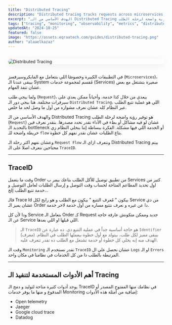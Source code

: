 ```yaml
---
title: "Distributed Tracing"
description: "Distributed tracing tracks requests across microservices, helping you pinpoint performance issues and understand system behavior end-to-end. This guide explains how it works and why it’s key for observability."
excerpt: "الهدف الأساسي من الـ Distributed Tracing هو توفير رؤية واضحة لرحلة الطلب (Request) عشان لو فيه مشاكل أو بطء في الأداء نقدر نحدد مصدرها. بنقدر نعرف فين بالتحديد الـ bottleneck أو الخدمة اللي فيها مشكلة."
tags: ["tracing", "monitoring", "observability", "metrics", "distributed-systems", "system-design"]
updatedAt: "2024-10-25"
featured: false
image: "https://assets.eqraatech.com/guides/distributed-tracing.png"
author: "alaaelkazaz"
---
```


<img src="https://assets.eqraatech.com/guides/distributed-tracing.png" alt="Distributed Tracing" ondragstart="return false;" oncontextmenu="return false;" style="display: block; margin: 2rem auto; border-radius: 1rem; box-shadow: 0 4px 24px 0 rgba(0,0,0,0.08);" />

في التطبيقات الكبيرة وخصوصًا اللي بتتعامل مع المايكروسيرفسز (`Microservices`)، بيبقى عندنا الـ System مُقسم لمجموعة خدمات (Services) صغيرة بتشتغل مع بعض عشان تنفذ المهام.

ولما بيجي طلب (`Request`)، بيعدي من خلال كذا خدمة، وأحياناً ممكن يعدي على سيرفرات مختلفة. هنا بيجي دور الـ `Distributed Tracing`، اللي هو عملية تتبع الطلب عبر النظام كله عشان نعرف مشواره من أول ما وصل لحد ما خلص.

والهدف الأساسي من الـ Distributed Tracing هو توفير رؤية واضحة لرحلة الطلب (`Request`) عشان لو فيه مشاكل أو بطء في الأداء نقدر نحدد مصدرها. بنقدر نعرف فين بالتحديد الـ bottleneck أو الخدمة اللي فيها مشكلة. الفكرة ببساطة إننا بنخلي النظام زي خريطة واضحة للـ `flow` بتاع الطلبات عشان نقدر نفهم كل خطوة.

وعشان نفهم اكتر رحلة الـ `Request Flow` ونتعرف ازاي الـ Distributed Tracing بيتم محتاجين نتعرف اصلا على الـ `TraceID`.

---

## TraceID

  
وقت ما بتعمل Order من تطبيق توصيل للأكل الطلب بتاعك بيمر ب Services كتير من اول تحديد المطاعم المتاحة لحساب وقت التوصل و إرسال الطلبات لعامل التوصيل و خدمة تتبع الطلب إلخ…  
  
فالـ Trace Id بيكون " مُعرف التتبع " بيكون مع الطلب و هو رايح لكل Service من دي عشان يميز الـ Order دا عن غيره و نعرف نتتبع مساره من أول خدمة لاخر خدمة.

ودا لأن كل Service بتعامل الـ Order كـ Request جديد وممكن متكونش عارفة حاجة عن الـ Service اللي قبلها او اللي بعدها.

> الـ `TraceID` هو حاجة أساسية جداً في عملية التتبع دي. ده عبارة عن `Identifier` (معرف) بيبقى مميز لكل طلب، بيتولد مع أول خطوة بيعملها الطلب في النظام. الهدف منه إنه يخلي كل خطوة أو خدمة تشتغل مع الطلب ده تقدر تتعرف عليه.

وقت الـ `Monitoring` نقدر نستخدم الـ `TraceID` عشان نحصل علي ال `Logs` او الـ `Errors` المرتبطة بالطلب دا من كل الخدمات في نظامنا في مكان واحد.

---

## أهم الأدوات المستخدمة لتنفيذ الـ Tracing

يوجد أدوات كثيرة متاحة لتوليد و دمج الـ TraceID في نظامك منها المفتوح المصدر أو المدفوع و منها ما يوفر خدمات Monitoring إضافية من أمثلة هذه الأدوات:

- Open telemetry
- Jaeger
- Google cloud trace
- Datadog